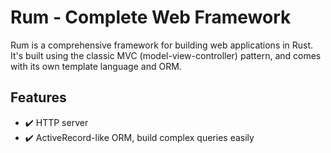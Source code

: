 # Rum &dash; Complete Web Framework

Rum is a comprehensive framework for building web applications in Rust. It's built using the classic MVC (model-view-controller) pattern, and comes with its own template language and ORM.

## Features

- :heavy_check_mark: HTTP server
- :heavy_check_mark: ActiveRecord-like ORM, build complex queries easily